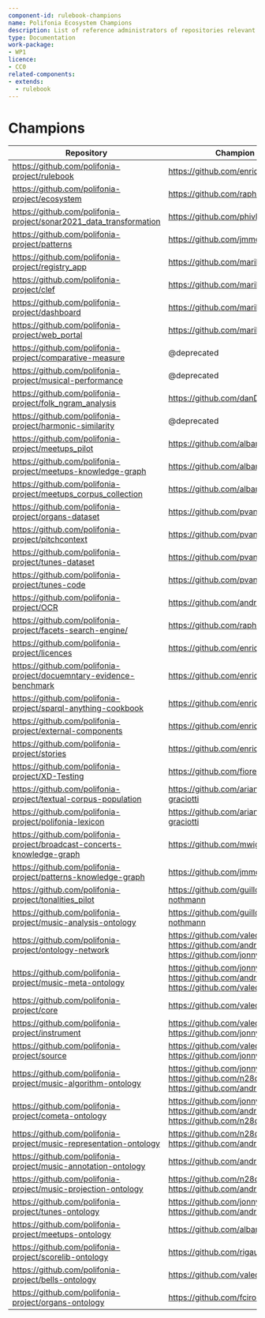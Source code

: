 ```yaml
---
component-id: rulebook-champions
name: Polifonia Ecosystem Champions
description: List of reference administrators of repositories relevant to the Polifonia Ecosystem
type: Documentation
work-package:
- WP1
licence:
- CC0
related-components:
- extends:
  - rulebook
--- 
```

# Champions

| Repository                                                                        | Champion                                                       |
| --------------------------------------------------------------------------------- | -------------------------------------------------------------- |
| https://github.com/polifonia-project/rulebook                                     | https://github.com/enridaga                                    |
| https://github.com/polifonia-project/ecosystem                                    | https://github.com/raphaelfournier                             |
| https://github.com/polifonia-project/sonar2021_data_transformation                | https://github.com/phivk                                       |
| https://github.com/polifonia-project/patterns                                     | https://github.com/jmmcd                                       |
| https://github.com/polifonia-project/registry_app                                 | https://github.com/marilenadaquino                             |
| https://github.com/polifonia-project/clef                                         | https://github.com/marilenadaquino                             |
| https://github.com/polifonia-project/dashboard                                    | https://github.com/marilenadaquino                             |
| https://github.com/polifonia-project/web_portal                                   | https://github.com/marilenadaquino                             |
| https://github.com/polifonia-project/comparative-measure                          | @deprecated                                                    |
| https://github.com/polifonia-project/musical-performance                          | @deprecated                                                    |
| https://github.com/polifonia-project/folk_ngram_analysis                          | https://github.com/danDiamo                                    |
| https://github.com/polifonia-project/harmonic-similarity                          | @deprecated                                                    |
| https://github.com/polifonia-project/meetups_pilot                                | https://github.com/albamoralest                                |
| https://github.com/polifonia-project/meetups-knowledge-graph                      | https://github.com/albamoralest                                |
| https://github.com/polifonia-project/meetups_corpus_collection                    | https://github.com/albamoralest                                |
| https://github.com/polifonia-project/organs-dataset                               | https://github.com/pvankranenburg                              |
| https://github.com/polifonia-project/pitchcontext                                 | https://github.com/pvankranenburg                              |
| https://github.com/polifonia-project/tunes-dataset                                | https://github.com/pvankranenburg                              |
| https://github.com/polifonia-project/tunes-code                                   | https://github.com/pvankranenburg                              |
| https://github.com/polifonia-project/OCR                                          | https://github.com/andreamust                                  |
| https://github.com/polifonia-project/facets-search-engine/                        | https://github.com/raphaelfournier                             |
| https://github.com/polifonia-project/licences                                     | https://github.com/enridaga                                    |
| https://github.com/polifonia-project/docuemntary-evidence-benchmark               | https://github.com/enridaga                                    |
| https://github.com/polifonia-project/sparql-anything-cookbook                     | https://github.com/enridaga                                    |
| https://github.com/polifonia-project/external-components                          | https://github.com/enridaga                                    |
| https://github.com/polifonia-project/stories                                      | https://github.com/enridaga                                    |
| https://github.com/polifonia-project/XD-Testing                                   | https://github.com/fiorelaciroku                               |
| https://github.com/polifonia-project/textual-corpus-population                    | https://github.com/arianna-graciotti                           |
| https://github.com/polifonia-project/polifonia-lexicon                            | https://github.com/arianna-graciotti                           |
| https://github.com/polifonia-project/broadcast-concerts-knowledge-graph           | https://github.com/mwigham                                     |
| https://github.com/polifonia-project/patterns-knowledge-graph                     | https://github.com/jmmcd                                       |
| https://github.com/polifonia-project/tonalities_pilot                             | https://github.com/guillotel-nothmann                          |
| https://github.com/polifonia-project/music-analysis-ontology                      | https://github.com/guillotel-nothmann                          |
| https://github.com/polifonia-project/ontology-network                             | https://github.com/valecarriero https://github.com/andreamust https://github.com/jonnybluesman |
| https://github.com/polifonia-project/music-meta-ontology                          | https://github.com/jonnybluesman https://github.com/andreamust https://github.com/valecarriero |
| https://github.com/polifonia-project/core                                         | https://github.com/valecarriero                                                                |
| https://github.com/polifonia-project/instrument                                   | https://github.com/valecarriero https://github.com/jonnybluesman                               |
| https://github.com/polifonia-project/source                                       | https://github.com/valecarriero https://github.com/jonnybluesman                               |
| https://github.com/polifonia-project/music-algorithm-ontology                     | https://github.com/jonnybluesman https://github.com/n28div https://github.com/andreamust       |
| https://github.com/polifonia-project/cometa-ontology                              | https://github.com/jonnybluesman https://github.com/andreamust https://github.com/n28div       |
| https://github.com/polifonia-project/music-representation-ontology                | https://github.com/n28div https://github.com/andreamust                                        |
| https://github.com/polifonia-project/music-annotation-ontology                    | https://github.com/andreamust                                                                  |
| https://github.com/polifonia-project/music-projection-ontology                    | https://github.com/n28div https://github.com/andreamust                                        |
| https://github.com/polifonia-project/tunes-ontology                               | https://github.com/jonnybluesman https://github.com/andreamust                                 |
| https://github.com/polifonia-project/meetups-ontology                             | https://github.com/albamoralest                                                                |
| https://github.com/polifonia-project/scorelib-ontology                            | https://github.com/rigaux                                                                      |
| https://github.com/polifonia-project/bells-ontology                               | https://github.com/valecarriero                                                                |
| https://github.com/polifonia-project/organs-ontology                              | https://github.com/fciroku                                                                     |